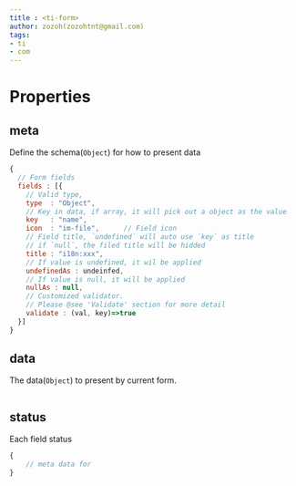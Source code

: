 ```yaml
---
title : <ti-form>
author: zozoh(zozohtnt@gmail.com)
tags:
- ti
- com
---
```


# Properties

## meta

Define the schema(`Object`) for how to present data

```js
{
  // Form fields
  fields : [{
    // Valid type, 
    type  : "Object",
    // Key in data, if array, it will pick out a object as the value
    key   : "name",
    icon  : "im-file",      // Field icon
    // Field title, `undefined` will auto use `key` as title
    // if `null`, the filed title will be hidded
    title : "i18n:xxx",
    // If value is undefined, it wil be applied
    undefinedAs : undeinfed,
    // If value is null, it will be applied
    nullAs : null,
    // Customized validator.
    // Please @see 'Validate' section for more detail
    validate : (val, key)=>true
  }]
}
```

## data

The data(`Object`) to present by current form.

```js
```

## status

Each field status

```js
{
	// meta data for 
}
```